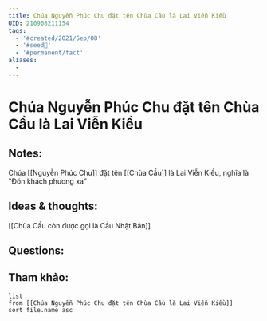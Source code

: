 ```yaml
---
title: Chúa Nguyễn Phúc Chu đặt tên Chùa Cầu là Lai Viễn Kiều
UID: 210908211154
tags:
  - '#created/2021/Sep/08'
  - '#seed🥜'
  - '#permanent/fact'
aliases:
  - 
---
```

# Chúa Nguyễn Phúc Chu đặt tên Chùa Cầu là Lai Viễn Kiều

## Notes:
Chúa [[Nguyễn Phúc Chu]] đặt tên [[Chùa Cầu]] là Lai Viễn Kiều, nghĩa là "Đón khách phương xa"

## Ideas & thoughts:
[[Chùa Cầu còn được gọi là Cầu Nhật Bản]]

## Questions:


## Tham khảo:
```dataview
list
from [[Chúa Nguyễn Phúc Chu đặt tên Chùa Cầu là Lai Viễn Kiều]]
sort file.name asc
```